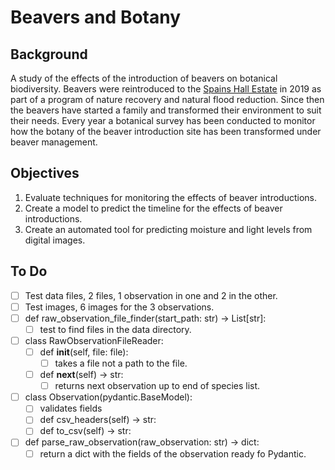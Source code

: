 # Beavers and Botany

## Background

A study of the effects of the introduction of beavers on botanical biodiversity.
Beavers were reintroduced to the [Spains Hall Estate](https://www.spainshallestate.co.uk/nfm_beavers) in 2019
as part of a program of nature recovery and natural flood reduction.
Since then the beavers have started a family
and transformed their environment to suit their needs.
Every year a botanical survey has been conducted to monitor how the botany
of the beaver introduction site has been transformed under beaver management.

## Objectives

1. Evaluate techniques for monitoring the effects of beaver introductions.
1. Create a model to predict the timeline for the effects of beaver introductions.
1. Create an automated tool for predicting moisture and light levels from digital images.

## To Do

- [ ] Test data files, 2 files, 1 observation in one and 2 in the other.
- [ ] Test images, 6 images for the 3 observations.
- [ ] def raw_observation_file_finder(start_path: str) -> List[str]:
  - [ ] test to find files in the data directory.
- [ ] class RawObservationFileReader:
  - [ ] def __init__(self, file: file):
    - [ ] takes a file not a path to the file.
  - [ ] def __next__(self) -> str:
    - [ ] returns next observation up to end of species list.
- [ ] class Observation(pydantic.BaseModel):
  - [ ] validates fields
  - [ ] def csv_headers(self) -> str:
  - [ ] def to_csv(self) -> str:
- [ ] def parse_raw_observation(raw_observation: str) -> dict:
  - [ ] return a dict with the fields of the observation ready fo Pydantic.
